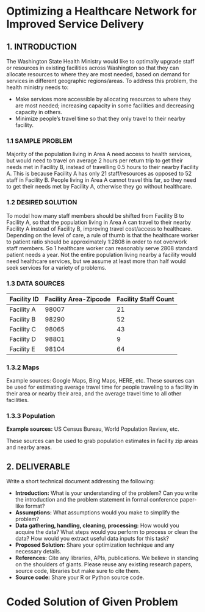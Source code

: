 # Optimizing a Healthcare Network for Improved Service Delivery

## 1. INTRODUCTION
The Washington State Health Ministry would like to optimally upgrade staff or resources in existing
facilities across Washington so that they can allocate resources to where they are most needed, based
on demand for services in different geographic regions/areas.
To address this problem, the health ministry needs to:<br>
* Make services more accessible by allocating resources to where they are most needed;
increasing capacity in some facilities and decreasing capacity in others.<br>
* Minimize people’s travel time so that they only travel to their nearby facility. <br>

### 1.1 SAMPLE PROBLEM
Majority of the population living in Area A need access to health services, but would need to travel on
average 2 hours per return trip to get their needs met in Facility B, instead of travelling 0.5 hours to their
nearby Facility A. This is because Facility A has only 21 staff/resources as opposed to 52 staff in Facility
B. People living in Area A cannot travel this far, so they need to get their needs met by Facility A,
otherwise they go without healthcare.

### 1.2 DESIRED SOLUTION 
To model how many staff members should be shifted from Facility B to Facility A, so that the population
living in Area A can travel to their nearby Facility A instead of Facility B, improving travel cost/access to
healthcare.
Depending on the level of care, a rule of thumb is that the healthcare worker to patient ratio should be
approximately 1:2808 in order to not overwork staff members. So 1 healthcare worker can reasonably
serve 2808 standard patient needs a year. Not the entire population living nearby a facility would need
healthcare services, but we assume at least more than half would seek services for a variety of
problems. 

### 1.3 DATA SOURCES 

Facility ID | Facility Area-Zipcode | Facility Staff Count
----------  | --------------------- | --------------------
Facility A | 98007 | 21
Facility B | 98290 | 52
Facility C | 98065 | 43
Facility D | 98801 | 9
Facility E | 98104 | 64

### 1.3.2 Maps 
Example sources: Google Maps, Bing Maps, HERE, etc.
These sources can be used for estimating average travel time for people traveling to a facility in their
area or nearby their area, and the average travel time to all other facilities.

### 1.3.3 Population 
<b>Example sources:</b> US Census Bureau, World Population Review, etc.

These sources can be used to grab population estimates in facility zip areas and nearby areas.

## 2. DELIVERABLE
Write a short technical document addressing the following:<br>
* <b>Introduction:</b> What is your understanding of the problem? Can you write the introduction
and the problem statement in formal conference paper-like format?
* <b>Assumptions:</b> What assumptions would you make to simplify the problem?
* <b>Data gathering, handling, cleaning, processing:</b> How would you acquire the data? What
steps would you perform to process or clean the data? How would you extract useful data
inputs for this task?
* <b>Proposed Solution:</b> Share your optimization technique and any necessary details.
* <b>References:</b> Cite any libraries, APIs, publications. We believe in standing on the shoulders of
giants. Please reuse any existing research papers, source code, libraries but make sure to
cite them.
* <b>Source code:</b> Share your R or Python source code.


# Coded Solution of Given Problem
